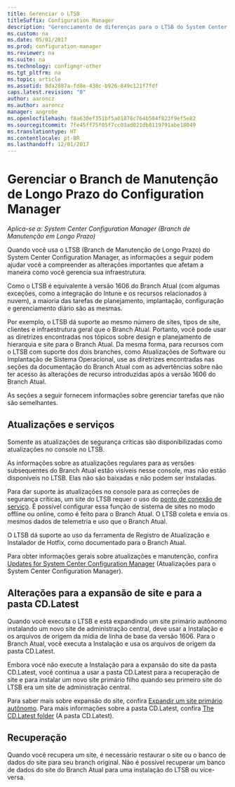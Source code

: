 ```yaml
---
title: Gerenciar o LTSB
titleSuffix: Configuration Manager
description: "Gerenciamento de diferenças para o LTSB do System Center Configuration Manager."
ms.custom: na
ms.date: 05/01/2017
ms.prod: configuration-manager
ms.reviewer: na
ms.suite: na
ms.technology: configmgr-other
ms.tgt_pltfrm: na
ms.topic: article
ms.assetid: 8da2887a-fd8e-438c-b926-849c121f7fdf
caps.latest.revision: "0"
author: aaroncz
ms.author: aaroncz
manager: angrobe
ms.openlocfilehash: f8a630ef351bf5a01878c764b504f823f9ef5e82
ms.sourcegitcommit: 7fe45ff75f05f7cc03ad021db8119791abe18049
ms.translationtype: HT
ms.contentlocale: pt-BR
ms.lasthandoff: 12/01/2017
---
```

# <a name="manage-the-long-term-servicing-branch-of-configuration-manager"></a>Gerenciar o Branch de Manutenção de Longo Prazo do Configuration Manager

*Aplica-se a: System Center Configuration Manager (Branch de Manutenção em Longo Prazo)*

Quando você usa o LTSB (Branch de Manutenção de Longo Prazo) do System Center Configuration Manager, as informações a seguir podem ajudar você a compreender as alterações importantes que afetam a maneira como você gerencia sua infraestrutura.

Como o LTSB é equivalente à versão 1606 do Branch Atual (com algumas exceções, como a integração do Intune e os recursos relacionados à nuvem), a maioria das tarefas de planejamento, implantação, configuração e gerenciamento diário são as mesmas.

Por exemplo, o LTSB dá suporte ao mesmo número de sites, tipos de site, clientes e infraestrutura geral que o Branch Atual. Portanto, você pode usar as diretrizes encontradas nos tópicos sobre design e planejamento de hierarquia e site para o Branch Atual. Da mesma forma, para recursos com o LTSB com suporte dos dois branches, como Atualizações de Software ou Implantação de Sistema Operacional, use as diretrizes encontradas nas seções da documentação do Branch Atual com as advertências sobre não ter acesso às alterações de recurso introduzidas após a versão 1606 do Branch Atual.

As seções a seguir fornecem informações sobre gerenciar tarefas que não são semelhantes.

## <a name="updates-and-servicing"></a>Atualizações e serviços
Somente as atualizações de segurança críticas são disponibilizadas como atualizações no console no LTSB.  

As informações sobre as atualizações regulares para as versões subsequentes do Branch Atual estão visíveis nesse console, mas não estão disponíveis no LTSB. Elas não são baixadas e não podem ser instaladas.

Para dar suporte às atualizações no console para as correções de segurança críticas, um site do LTSB requer o uso do [ponto de conexão de serviço](/sccm/core/servers/deploy/configure/about-the-service-connection-point). É possível configurar essa função de sistema de sites no modo offline ou online, como é feito para o Branch Atual. O LTSB coleta e envia os mesmos dados de telemetria e uso que o Branch Atual.

O LTSB dá suporte ao uso da ferramenta de Registro de Atualização e Instalador de Hotfix, como documentado para o Branch Atual.

Para obter informações gerais sobre atualizações e manutenção, confira [Updates for System Center Configuration Manager](/sccm/core/servers/manage/updates) (Atualizações para o System Center Configuration Manager).


## <a name="changes-for-site-expansion-and-the-cdlatest-folder"></a>Alterações para a expansão de site e para a pasta CD.Latest
Quando você executa o LTSB e está expandindo um site primário autônomo instalando um novo site de administração central, deve usar a Instalação e os arquivos de origem da mídia de linha de base da versão 1606. Para o Branch Atual, você executa a Instalação e usa os arquivos de origem da pasta CD.Latest.

Embora você não execute a Instalação para a expansão do site da pasta CD.Latest, você continua a usar a pasta CD.Latest para a recuperação de site e para instalar um novo site primário filho quando seu primeiro site do LTSB era um site de administração central.

Para saber mais sobre expansão do site, confira [Expandir um site primário autônomo](/sccm/core/servers/deploy/install/use-the-setup-wizard-to-install-sites#expand-a-stand-alone-primary-site). Para mais informações sobre a pasta CD.Latest, confira [The CD.Latest folder](/sccm/core/servers/manage/the-cd.latest-folder) (A pasta CD.Latest).


## <a name="recovery"></a>Recuperação
Quando você recupera um site, é necessário restaurar o site ou o banco de dados do site para seu branch original. Não é possível recuperar um banco de dados do site do Branch Atual para uma instalação do LTSB ou vice-versa.
